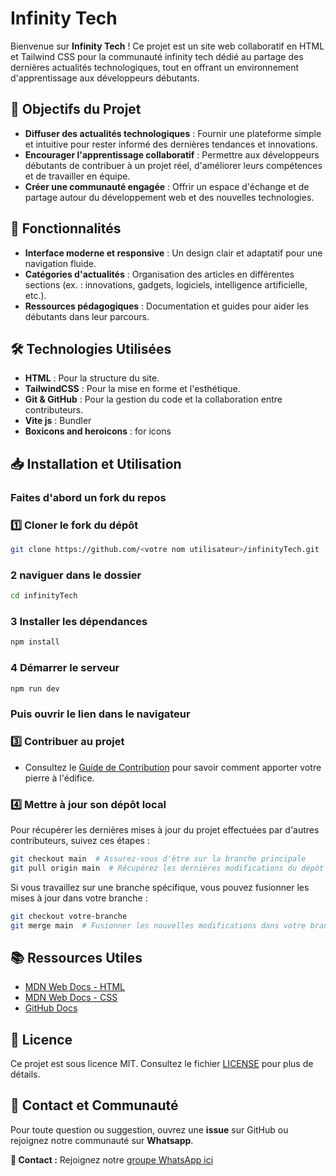 # Infinity Tech

Bienvenue sur **Infinity Tech** !
Ce projet est un site web collaboratif en HTML et Tailwind CSS pour la communauté infinity tech dédié au partage des dernières actualités technologiques, tout en offrant un environnement d'apprentissage aux développeurs débutants.



## 🎯 Objectifs du Projet

- **Diffuser des actualités technologiques** : Fournir une plateforme simple et intuitive pour rester informé des dernières tendances et innovations.
- **Encourager l'apprentissage collaboratif** : Permettre aux développeurs débutants de contribuer à un projet réel, d'améliorer leurs compétences et de travailler en équipe.
- **Créer une communauté engagée** : Offrir un espace d'échange et de partage autour du développement web et des nouvelles technologies.



## 🚀 Fonctionnalités

- **Interface moderne et responsive** : Un design clair et adaptatif pour une navigation fluide.
- **Catégories d'actualités** : Organisation des articles en différentes sections (ex. : innovations, gadgets, logiciels, intelligence artificielle, etc.).
- **Ressources pédagogiques** : Documentation et guides pour aider les débutants dans leur parcours.


## 🛠️ Technologies Utilisées

- **HTML** : Pour la structure du site.
- **TailwindCSS** : Pour la mise en forme et l'esthétique.
- **Git & GitHub** : Pour la gestion du code et la collaboration entre contributeurs.
- **Vite js** : Bundler
- **Boxicons and heroicons** : for icons



## 📥 Installation et Utilisation

### Faites d'abord un fork du repos

### 1️⃣ Cloner le fork du dépôt

```bash
git clone https://github.com/<votre nom utilisateur>/infinityTech.git
```
### 2 naviguer dans le dossier 

```bash
cd infinityTech
```

### 3 Installer les dépendances

```bash
npm install
```
### 4 Démarrer le serveur

```bash
npm run dev
```

### Puis ouvrir le lien dans le navigateur

### 3️⃣ Contribuer au projet

- Consultez le [Guide de Contribution](CONTRIBUTING.md) pour savoir comment apporter votre pierre à l'édifice.

### 4️⃣ Mettre à jour son dépôt local

Pour récupérer les dernières mises à jour du projet effectuées par d'autres contributeurs, suivez ces étapes :
```bash
git checkout main  # Assurez-vous d'être sur la branche principale
git pull origin main  # Récupérez les dernières modifications du dépôt distant
```
Si vous travaillez sur une branche spécifique, vous pouvez fusionner les mises à jour dans votre branche :
```bash
git checkout votre-branche
git merge main  # Fusionner les nouvelles modifications dans votre branche
```


## 📚 Ressources Utiles

- [MDN Web Docs - HTML](https://developer.mozilla.org/fr/docs/Web/HTML)
- [MDN Web Docs - CSS](https://developer.mozilla.org/fr/docs/Web/CSS)
- [GitHub Docs](https://docs.github.com/)



## 📜 Licence

Ce projet est sous licence MIT. Consultez le fichier [LICENSE](LICENSE) pour plus de détails.



## 🤝 Contact et Communauté

Pour toute question ou suggestion, ouvrez une **issue** sur GitHub ou rejoignez notre communauté sur **Whatsapp**.

**📧 Contact :** Rejoignez notre [groupe WhatsApp ici](https://github.com/YakeDev/infinity-tech)

